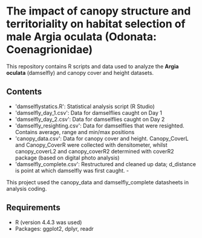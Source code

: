 # The impact of canopy structure and territoriality on habitat selection of male Argia oculata (Odonata: Coenagrionidae)

This repository contains R scripts and data used to analyze the **Argia oculata** (damselfly) and canopy cover and height datasets.

## Contents
- 'damselflystatics.R': Statistical analysis script (R Studio)
- 'damselfly_day_1.csv': Data for damselflies caught on Day 1
- 'damselfly_day_2.csv': Data for damselflies caught on Day 2
- 'damselfly_resighting.csv': Data for damselflies that were resighted. Contains average, range and min/max positions
- 'canopy_data.csv': Data for canopy cover and height. Canopy_CoverL and Canopy_CoverR were collected with densitometer, whilst canopy_coverL2 and canopy_coverR2 determined with coverR2 package (based on digital photo analysis)
- 'damselfly_complete.csv': Restructured and cleaned up data; d_distance is point at which damselfly was first caught. -

This project used the canopy_data and damselfly_complete datasheets in analysis coding. 

## Requirements
- R (version 4.4.3 was used)
- Packages: ggplot2, dplyr, readr
